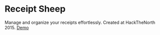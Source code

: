# Receipt Sheep

Manage and organize your receipts effortlessly. Created at HackTheNorth 2015.
[Demo](https://www.youtube.com/watch?v=U4WIosL_sRQ)
